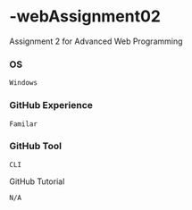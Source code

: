 # -webAssignment02
Assignment 2 for Advanced Web Programming 

### OS
```
Windows
```

### GitHub Experience
```
Familar
```

### GitHub Tool
```
CLI
```

GitHub Tutorial
```
N/A
```